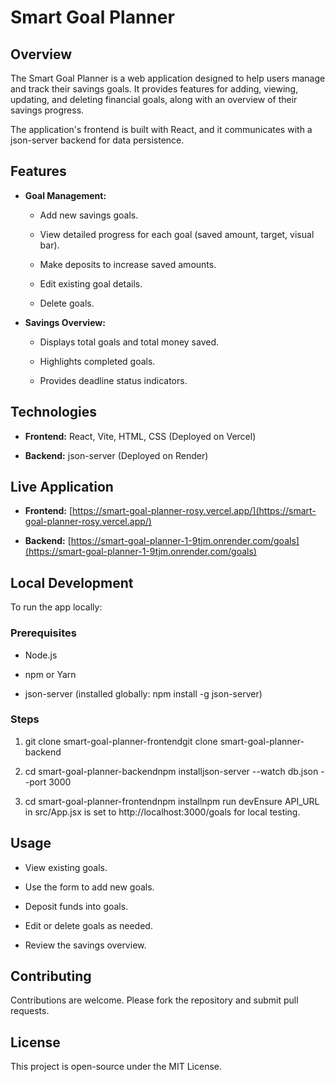 Smart Goal Planner
==================

Overview
--------

The Smart Goal Planner is a web application designed to help users manage and track their savings goals. It provides features for adding, viewing, updating, and deleting financial goals, along with an overview of their savings progress.

The application's frontend is built with React, and it communicates with a json-server backend for data persistence.

Features
--------

*   **Goal Management:**
    
    *   Add new savings goals.
        
    *   View detailed progress for each goal (saved amount, target, visual bar).
        
    *   Make deposits to increase saved amounts.
        
    *   Edit existing goal details.
        
    *   Delete goals.
        
*   **Savings Overview:**
    
    *   Displays total goals and total money saved.
        
    *   Highlights completed goals.
        
    *   Provides deadline status indicators.
        

Technologies
------------

*   **Frontend:** React, Vite, HTML, CSS (Deployed on Vercel)
    
*   **Backend:** json-server (Deployed on Render)
    

Live Application
----------------

*   **Frontend:** [https://smart-goal-planner-rosy.vercel.app/](https://smart-goal-planner-rosy.vercel.app/)
    
*   **Backend:** [https://smart-goal-planner-1-9tjm.onrender.com/goals](https://smart-goal-planner-1-9tjm.onrender.com/goals)
    

Local Development
-----------------

To run the app locally:

### Prerequisites

*   Node.js
    
*   npm or Yarn
    
*   json-server (installed globally: npm install -g json-server)
    

### Steps

1.  git clone smart-goal-planner-frontendgit clone smart-goal-planner-backend
    
2.  cd smart-goal-planner-backendnpm installjson-server --watch db.json --port 3000
    
3.  cd smart-goal-planner-frontendnpm installnpm run devEnsure API\_URL in src/App.jsx is set to http://localhost:3000/goals for local testing.
    

Usage
-----

*   View existing goals.
    
*   Use the form to add new goals.
    
*   Deposit funds into goals.
    
*   Edit or delete goals as needed.
    
*   Review the savings overview.
    

Contributing
------------

Contributions are welcome. Please fork the repository and submit pull requests.

License
-------

This project is open-source under the MIT License.